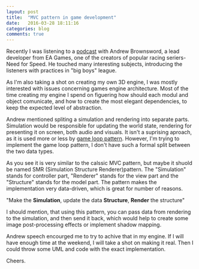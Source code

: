 ```yaml
---
layout: post
title:  "MVC pattern in game development"
date:   2016-03-28 18:11:16
categories: blog
comments: true
---
```


[podcast]:      http://www.se-radio.net/2011/05/episode-175-game-development-with-andrew-brownsword/
[game loop pattern]: http://gameprogrammingpatterns.com/game-loop.html


Recently I was listening to a [podcast][podcast] with Andrew Brownsword, a lead developer from EA Games, one of the creators of popular racing seriers- Need for Speed. He touched many interesting subjects, introducing the listeners with practices in "big boys" league. 

As I'm also taking a shot on creating my own 3D engine, I was mostly interested with issues concerning games engine architecture. Most of the time creating my engine I spend on figuering how should each modul and object comunicate, and how to create the most elegant dependencies, to keep the expected level of abstraction. 

Andrew mentioned spliting a simulation and rendering into separate parts. Simulation would be responsible for updating the world state, rendering for presenting it on screen, both audio and visuals. It isn't a suprising aproach, as it is used more or less by [game loop pattern][game loop pattern]. However, I'm trying to implement the game loop pattern, I don't have such a formal split between the two data types. 

As you see it is very similar to the calssic MVC pattern, but maybe it shuold be named SMR (Simulation Structure Renderer)pattern. The "Simulation" stands for controller part, "Renderer" stands for the view part and the "Structure" stands for the model part. The pattern makes the implementation very data-driven, which is great for number of reasons.

"Make the **Simulation**, update the data **Structure**, **Render** the structure"

I should mention, that using this pattern, you can pass data from rendering to the simulation, and then send it back, which would help to create some image post-processing effects or implement shadow mapping.

Andrew speech encourged me to try to achive that in my engine. If I will have enough time at the weekend, I will take a shot on making it real. Then I could throw some UML and code with the exact implementation. 



Cheers.

